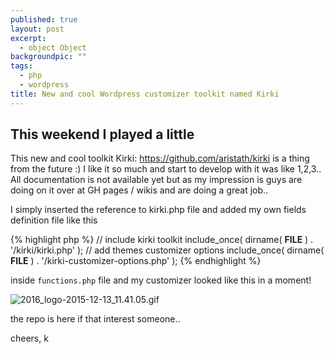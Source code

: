 ```yaml
---
published: true
layout: post
excerpt: 
  - object Object
backgroundpic: ""
tags: 
  - php
  - wordpress
title: New and cool Wordpress customizer toolkit named Kirki
---
```



## This weekend I played a little

This new and cool toolkit Kirki: https://github.com/aristath/kirki is a thing from the future :) I like it so much and start to develop with it was like 1,2,3..
All documentation is not available yet but as my impression is guys are doing on it over at GH pages / wikis and are doing a great job..

I simply inserted the reference to kirki.php file and added my own fields definition file like this

{% highlight php %}
// include kirki toolkit
include_once( dirname( __FILE__ ) . '/kirki/kirki.php' );
// add themes customizer options
include_once( dirname( __FILE__ ) . '/kirki-customizer-options.php' );
{% endhighlight %}


inside `functions.php` file and my customizer looked like this in a moment!

![2016_logo-2015-12-13_11.41.05.gif]({{site.baseurl}}media/2016_logo-2015-12-13_11.41.05.gif)


the repo is here if that interest someone..

cheers, k

